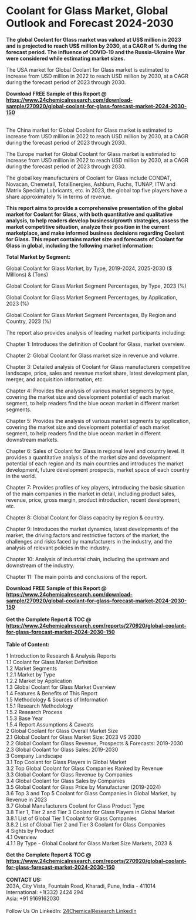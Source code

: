 <h1>Coolant for Glass Market, Global Outlook and Forecast 2024-2030</h1><p><strong>The global Coolant for Glass market was valued at US$ million in 2023 and is projected to reach US$ million by 2030, at a CAGR of % during the forecast period. The influence of COVID-19 and the Russia-Ukraine War were considered while estimating market sizes.</strong></p><p>
</p><p>The USA market for Global Coolant for Glass market is estimated to increase from USD million in 2022 to reach USD million by 2030, at a CAGR during the forecast period of 2023 through 2030.</p><div><b>Download FREE Sample of this Report @ 
            <a href="https://www.24chemicalresearch.com/download-sample/270920/global-coolant-for-glass-forecast-market-2024-2030-150">
            https://www.24chemicalresearch.com/download-sample/270920/global-coolant-for-glass-forecast-market-2024-2030-150</a></b></div><br><p>
</p><p>The China market for Global Coolant for Glass market is estimated to increase from USD million in 2022 to reach USD million by 2030, at a CAGR during the forecast period of 2023 through 2030.</p><p>
</p><p>The Europe market for Global Coolant for Glass market is estimated to increase from USD million in 2022 to reach USD million by 2030, at a CAGR during the forecast period of 2023 through 2030.</p><p>
</p><p>The global key manufacturers of Coolant for Glass include CONDAT, Novacan, Chemetall, TotalEnergies, Ashburn, Fuchs, TUNAP, ITW and Matrix Specialty Lubricants, etc. in 2023, the global top five players have a share approximately % in terms of revenue.</p><p>
<strong>This report aims to provide a comprehensive presentation of the global market for Coolant for Glass, with both quantitative and qualitative analysis, to help readers develop business/growth strategies, assess the market competitive situation, analyze their position in the current marketplace, and make informed business decisions regarding Coolant for Glass. This report contains market size and forecasts of Coolant for Glass in global, including the following market information:</strong></p><p>
</p><p>
<strong>Total Market by Segment:</strong></p><p>
Global Coolant for Glass Market, by Type, 2019-2024, 2025-2030 ($ Millions) &amp; (Tons)</p><p>
Global Coolant for Glass Market Segment Percentages, by Type, 2023 (%)</p><p>
</p><p>
Global Coolant for Glass Market Segment Percentages, by Application, 2023 (%)</p><p>
</p><p>
Global Coolant for Glass Market Segment Percentages, By Region and Country, 2023 (%)</p><p>
</p><p>
The report also provides analysis of leading market participants including:</p><p>
</p><p>
</p><p>
Chapter 1: Introduces the definition of Coolant for Glass, market overview.</p><p>
Chapter 2: Global Coolant for Glass market size in revenue and volume.</p><p>
Chapter 3: Detailed analysis of Coolant for Glass manufacturers competitive landscape, price, sales and revenue market share, latest development plan, merger, and acquisition information, etc.</p><p>
Chapter 4: Provides the analysis of various market segments by type, covering the market size and development potential of each market segment, to help readers find the blue ocean market in different market segments.</p><p>
Chapter 5: Provides the analysis of various market segments by application, covering the market size and development potential of each market segment, to help readers find the blue ocean market in different downstream markets.</p><p>
Chapter 6: Sales of Coolant for Glass in regional level and country level. It provides a quantitative analysis of the market size and development potential of each region and its main countries and introduces the market development, future development prospects, market space of each country in the world.</p><p>
Chapter 7: Provides profiles of key players, introducing the basic situation of the main companies in the market in detail, including product sales, revenue, price, gross margin, product introduction, recent development, etc.</p><p>
Chapter 8: Global Coolant for Glass capacity by region &amp; country.</p><p>
Chapter 9: Introduces the market dynamics, latest developments of the market, the driving factors and restrictive factors of the market, the challenges and risks faced by manufacturers in the industry, and the analysis of relevant policies in the industry.</p><p>
Chapter 10: Analysis of industrial chain, including the upstream and downstream of the industry.</p><p>
Chapter 11: The main points and conclusions of the report.</p><div><b>Download FREE Sample of this Report @ 
            <a href="https://www.24chemicalresearch.com/download-sample/270920/global-coolant-for-glass-forecast-market-2024-2030-150">
            https://www.24chemicalresearch.com/download-sample/270920/global-coolant-for-glass-forecast-market-2024-2030-150</a></b></div><br><div><b>Get the Complete Report & TOC @ 
            <a href="https://www.24chemicalresearch.com/reports/270920/global-coolant-for-glass-forecast-market-2024-2030-150">
            https://www.24chemicalresearch.com/reports/270920/global-coolant-for-glass-forecast-market-2024-2030-150</a></b></div><br>
            <b>Table of Content:</b><p>1 Introduction to Research & Analysis Reports<br />
    1.1 Coolant for Glass Market Definition<br />
    1.2 Market Segments<br />
        1.2.1 Market by Type<br />
        1.2.2 Market by Application<br />
    1.3 Global Coolant for Glass Market Overview<br />
    1.4 Features & Benefits of This Report<br />
    1.5 Methodology & Sources of Information<br />
        1.5.1 Research Methodology<br />
        1.5.2 Research Process<br />
        1.5.3 Base Year<br />
        1.5.4 Report Assumptions & Caveats<br />
2 Global Coolant for Glass Overall Market Size<br />
    2.1 Global Coolant for Glass Market Size: 2023 VS 2030<br />
    2.2 Global Coolant for Glass Revenue, Prospects & Forecasts: 2019-2030<br />
    2.3 Global Coolant for Glass Sales: 2019-2030<br />
3 Company Landscape<br />
    3.1 Top Coolant for Glass Players in Global Market<br />
    3.2 Top Global Coolant for Glass Companies Ranked by Revenue<br />
    3.3 Global Coolant for Glass Revenue by Companies<br />
    3.4 Global Coolant for Glass Sales by Companies<br />
    3.5 Global Coolant for Glass Price by Manufacturer (2019-2024)<br />
    3.6 Top 3 and Top 5 Coolant for Glass Companies in Global Market, by Revenue in 2023<br />
    3.7 Global Manufacturers Coolant for Glass Product Type<br />
    3.8 Tier 1, Tier 2 and Tier 3 Coolant for Glass Players in Global Market<br />
        3.8.1 List of Global Tier 1 Coolant for Glass Companies<br />
        3.8.2 List of Global Tier 2 and Tier 3 Coolant for Glass Companies<br />
4 Sights by Product<br />
    4.1 Overview<br />
        4.1.1 By Type - Global Coolant for Glass Market Size Markets, 2023 &</p><div><b>Get the Complete Report & TOC @ 
            <a href="https://www.24chemicalresearch.com/reports/270920/global-coolant-for-glass-forecast-market-2024-2030-150">
            https://www.24chemicalresearch.com/reports/270920/global-coolant-for-glass-forecast-market-2024-2030-150</a></b></div><br><b>CONTACT US:</b><br>
            203A, City Vista, Fountain Road, Kharadi, Pune, India - 411014<br>
            International: +1(332) 2424 294<br>
            Asia: +91 9169162030 <br><br>
            Follow Us On LinkedIn: <a href="https://www.linkedin.com/company/24chemicalresearch/">24ChemicalResearch LinkedIn</a>